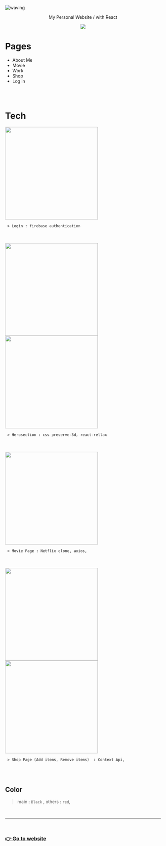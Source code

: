 
![waving](https://capsule-render.vercel.app/api?type=waving&height=200&text=My%20Personal%20Website&fontAlign=50&fontAlignY=30&color=gradient)

<p align='center'> My Personal Website / with React </p>
<p align='center'>
  <a href="https://dream-f5a51.web.app/">
    <img src="https://img.shields.io/badge/Go%20to%20my%20Website-%23F7DF1E?&style=for-the-badge&&logoColor=white"/>
  </a>

</p>



# Pages
- About Me
- Movie
- Work
- Shop
- Log in

<br><br>

# Tech

<img src="https://sujinhhh.github.io/img/login.png" height="300" />

```
 > Login : firebase authentication
```

<br><br>
<img src="https://sujinhhh.github.io/img/herosection.png" height="300" />      <img src="https://sujinhhh.github.io/img/card.png" height="300" />

```
 > Herosection : css preserve-3d, react-rellax
```


<br><br>
<img src="https://sujinhhh.github.io/img/movie.png" height="300" /> 

```
 > Movie Page : Netflix clone, axios, 
```


<br><br>
<img src="https://sujinhhh.github.io/img/shop.png" height="300" /> <img src="https://sujinhhh.github.io/img/checkout.png" height="300" /> 

```
 > Shop Page (Add items, Remove items)  : Context Api, 
```

<br><br>
## Color

> main :  `Black` , others : `red`,

<br>
<hr>
<br>


### [ 👉 Go to website](https://dream-f5a51.web.app/)



